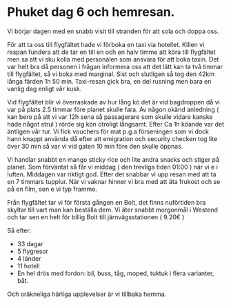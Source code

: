 # Phuket dag 6 och hemresan.


Vi börjar dagen med en snabb visit till stranden för att sola och doppa oss. 

För att ta oss till flygfältet hade vi förboka en taxi via hotellet. Killen vi respan fundera att de tar en till en och en halv timme att köra till flygfältet men sa att vi sku kolla med
personalen som ansvara för att boka taxin. Det var helt bra
då personen i frågan informera oss att det lätt kan ta två timmar
till flygfältet, så vi boka med marginal. Sist och slutligen så tog den 42km långa
färden 1h 50 min. Taxi-resan gick bra, en del rusning
men bara en vanlig dag enligt vår kusk.

Vid flygfältet blir vi överraskade av hur lång kö
det är vid bagdroppen då vi var på plats 2.5 timmar
före planet skulle fara. Av någon okänd anledning
( kan bero på att vi var 12h sena så passagerare som skulle vidare
kanske hade något strul ) rörde sig kön otroligt långsamt.
Efter Ca 1h köande var det äntligen vår tur. Vi fick vouchers för mat
p.g.a förseningen som vi dock hann knappt använda då efter att 
emigration och security checken tog lite över 30 min 
så var vi vid gaten 10 min före den skulle öppnas.

Vi handlar snabbt en mango sticky rice och lite
andra snacks och stiger på planet. Som förväntat
så får vi middag ( den trevliga tiden 01:00 ) när vi e i luften.
Middagen var riktigt god. Efter det snabbar vi upp resan med att
ta en 7 timmars tupplur. När vi vaknar hinner vi bra med att äta
frukost och se på en film, sen e vi typ framme.

Från flygfältet tar vi för första gången en Bolt, det finns nuförtiden bra skyltar till vart man kan beställa dem. Vi äter snabbt morgonmål i Westend och tar sen en helt för billig Bolt till järnvägsstationen ( 9.20€ ) 

Så efter:

- 33 dagar
- 5 flygresor
- 4 länder
- 11 hotell
- En hel drös med fordon: bil, buss, tåg, moped, tuktuk i flera varianter, båt.

Och oräkneliga härliga upplevelser
är vi tillbaka hemma.
